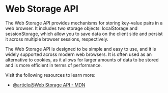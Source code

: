 # Web Storage API

The Web Storage API provides mechanisms for storing key-value pairs in a web browser. It includes two storage objects: localStorage and sessionStorage, which allow you to save data on the client side and persist it across multiple browser sessions, respectively.

The Web Storage API is designed to be simple and easy to use, and it is widely supported across modern web browsers. It is often used as an alternative to cookies, as it allows for larger amounts of data to be stored and is more efficient in terms of performance.

Visit the following resources to learn more:

- [@article@Web Storage API - MDN](https://developer.mozilla.org/en-US/docs/Web/API/Web_Storage_API)
